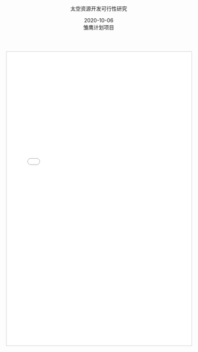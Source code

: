 <body>
    <div class="container">
        <header class="project-header">
            <p class="project-title">太空资源开发可行性研究</p>
            <div class="project-meta">
                <div class="meta-item">
                    <i class="fas fa-calendar-alt"></i>
                    <span>2020-10-06</span>
                </div>
                <div class="meta-item">
                    <i class="fas fa-tags"></i>
                    <span>雏鹰计划项目</span>
                </div>
            </div>
        </header>
                <main class="project-content">
            <section class="section">
                <div class="grid cards" markdown>
                <iframe src="../../雏鹰计划答辩ppt-end.pdf" width="100%" height="800px" style="border: 1px solid #ccc; overflow: auto;">
                </iframe>
                </div>
            </section>
        </main>
    </div>
</body>